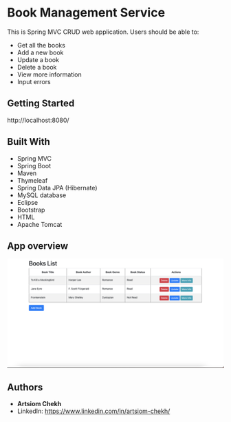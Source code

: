 # Book Management Service

This is Spring MVC CRUD web application.
Users should be able to:

* Get all the books
* Add a new book
* Update a book
* Delete a book
* View more information
* Input errors

## Getting Started

http://localhost:8080/

## Built With

* Spring MVC
* Spring Boot
* Maven
* Thymeleaf
* Spring Data JPA (Hibernate)
* MySQL database
* Eclipse
* Bootstrap
* HTML
* Apache Tomcat


## App overview

![Image alt](https://github.com/ArtsiomChekh/book-management-service/blob/cc01ec6ae58a38a56acb04206961d42de4162241/image.png)

## Authors

* **Artsiom Chekh** 
* LinkedIn: https://www.linkedin.com/in/artsiom-chekh/
